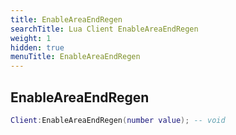 ```yaml
---
title: EnableAreaEndRegen
searchTitle: Lua Client EnableAreaEndRegen
weight: 1
hidden: true
menuTitle: EnableAreaEndRegen
---
```

## EnableAreaEndRegen
```lua
Client:EnableAreaEndRegen(number value); -- void
```